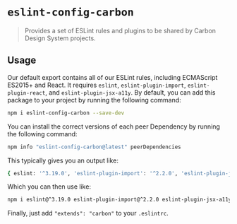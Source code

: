 # `eslint-config-carbon`

> Provides a set of ESLint rules and plugins to be shared by Carbon Design System projects.

## Usage

Our default export contains all of our ESLint rules, including ECMAScript ES2015+ and React. It requires `eslint`, `eslint-plugin-import`, `eslint-plugin-react`, and `eslint-plugin-jsx-a11y`. By default, you can add this package to your project by running the following command:

```bash
npm i eslint-config-carbon --save-dev
```

You can install the correct versions of each peer Dependency by running the following command:

```bash
npm info "eslint-config-carbon@latest" peerDependencies
```

This typically gives you an output like:

```bash
{ eslint: '^3.19.0', 'eslint-plugin-import': '^2.2.0', 'eslint-plugin-jsx-a11y': '^4.0.0', 'eslint-plugin-react', '^6.10.3' }
```

Which you can then use like:

```bash
npm i eslint@^3.19.0 eslint-plugin-import@^2.2.0 eslint-plugin-jsx-a11y@^4.0.0 eslint-plugin-react@^6.10.3 --save-dev
```

Finally, just add `"extends": "carbon"` to your `.eslintrc`.
